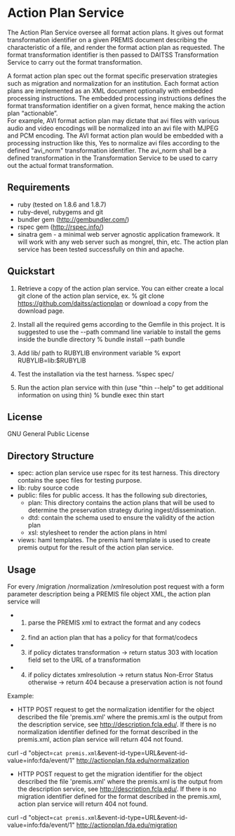 Action Plan Service
===================
The Action Plan Service oversee all format action plans.  It gives out format transformation identifier on a 
given PREMIS document describing the characteristic of a file, and render the format action plan as requested.
The format transformation identifier is then passed to DAITSS Transformation Service to carry out the format transformation.  

A format action plan spec out the format specific preservation strategies such as migration and normalization for an institution.
Each format action plans are implemented as an XML document optionally with embedded processing instructions.  The embedded processing 
instructions defines the format transformation identifier on a given format, hence making the action plan “actionable”.   
For example, AVI format action plan may dictate that avi files with various audio and video encodings will be normalized into an 
avi file with MJPEG and PCM encoding.  The AVI format action plan would be embedded with a processing instruction like this,
<normalization>
  Yes
  <transformation id="avi_norm"/>
</normalization>
to normalize avi files according to the defined "avi_norm" transformation identifier.  The avi_norm shall be 
a defined transformation in the Transformation Service to be used to carry out the actual format transformation.


Requirements
------------
* ruby (tested on 1.8.6 and 1.8.7)
* ruby-devel, rubygems and git 
* bundler gem (http://gembundler.com/)
* rspec gem (http://rspec.info/)
* sinatra gem - a minimal web server agnostic application framework. It will work with any web server such as mongrel, thin, etc.
  The action plan service has been tested successfully on thin and apache.


Quickstart
----------
1. Retrieve a copy of the action plan service.  You can either create a local git clone of the action plan service, ex.
% git clone https://github.com/daitss/actionplan
or download a copy from the download page.

2. Install all the required gems according to the Gemfile in this project.  It is suggested to use the --path command line variable to install the gems inside the bundle directory
% bundle install --path bundle

3. Add lib/ path to RUBYLIB environment variable
% export RUBYLIB=lib:$RUBYLIB

4. Test the installation via the test harness. 
%spec spec/

5. Run the action plan service with thin (use "thin --help" to get additional information on using thin)
% bundle exec thin start


License
-------
GNU General Public License


Directory Structure
-------------------
* spec: action plan service use rspec for its test harness.  This directory contains the spec files for testing purpose.
* lib: ruby source code
* public: files for public access.  It has the following sub directories,
  * plan: This directory contains the action plans that will be used to determine the preservation strategy during ingest/dissemination.
  * dtd: contain the schema used to ensure the validity of the action plan
  * xsl: stylesheet to render the action plans in html
* views: haml templates.  The premis haml template is used to create premis output for the result of the action plan service.


Usage
-----
For every /migration /normalization /xmlresolution post request with a form parameter description being a PREMIS file object XML,
the action plan service will

* 1. parse the PREMIS xml to extract the format and any codecs
* 2. find an action plan that has a policy for that format/codecs
* 3. if policy dictates transformation -> return status 303 with location field set to the URL of a transformation
* 4. if policy dictates xmlresolution -> return status Non-Error Status
	 otherwise -> return 404 because a preservation action is not found
	
Example:

* HTTP POST request to get the normalization identifier for the object described the file 'premis.xml' where the
  premis.xml is the output from the description service, see http://description.fcla.edu/.  If there is no
  normalization identifier defined for the format described in the premis.xml, action plan service will return 404 not found. 
  
curl -d "object=`cat premis.xml`&event-id-type=URL&event-id-value=info:fda/event/1" http://actionplan.fda.edu/normalization

* HTTP POST request to get the migration identifier for the object described the file 'premis.xml' where the
  premis.xml is the output from the description service, see http://description.fcla.edu/.  If there is no
  migration identifier defined for the format described in the premis.xml, action plan service will return 404 not found.
  
curl -d "object=`cat premis.xml`&event-id-type=URL&event-id-value=info:fda/event/1" http://actionplan.fda.edu/migration